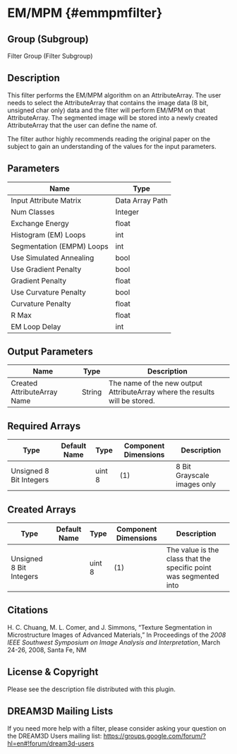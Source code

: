 EM/MPM {#emmpmfilter}
=====

## Group (Subgroup) ##
Filter Group (Filter Subgroup)


## Description ##
This filter performs the EM/MPM algorithm on an AttributeArray. The user needs to select the AttributeArray that contains the image data (8 bit, unsigned char only) data and the filter will perform EM/MPM on that AttributeArray. The segmented image will be stored into a newly created AttributeArray that the user can define the name of.

The filter author highly recommends reading the original paper on the subject to gain an understanding of the values for the input parameters.


## Parameters ##
| Name             | Type |
|------------------|------|
| Input Attribute Matrix | Data Array Path |
| Num Classes | Integer | The number of Classes to segment the *image* into. | 
| Exchange Energy | float | The **Exchange Energy** input | 
| Histogram (EM) Loops | int | The number of Histogram loops to perform |
| Segmentation (EMPM) Loops | int | The number of Segmentation loops |
| Use Simulated Annealing | bool | Simulate an Annealing process |
| Use Gradient Penalty | bool | Use a penalty to gradients when segmenting |
| Gradient Penalty | float | The penalty to apply for gradients |
| Use Curvature Penalty | bool | Use a penalty for curvature |
| Curvature Penalty | float | The penalty to use for curvatures |
| R Max | float | The max radius for the curvature penalty |
| EM Loop Delay | int | The number of EM Loops to delay before applying the curvature penalty |


## Output Parameters ##

| Name | Type | Description |
|------|------| ----------- |
| Created AttributeArray Name | String | The name of the new output AttributeArray where the results will be stored. |


## Required Arrays ##

| Type | Default Name | Type | Component Dimensions | Description |
|------|--------------|------|----------------------|-------------|
| Unsigned 8 Bit Integers  |  | uint 8 | (1)  | 8 Bit Grayscale images only |


## Created Arrays ##

| Type | Default Name | Type | Component Dimensions | Description |
|------|--------------|------|----------------------|-------------|
| Unsigned 8 Bit Integers  |  |  uint 8   | (1) | The value is the class that the specific point was segmented into |

## Citations ##
H. C. Chuang, M. L. Comer, and J. Simmons, “Texture Segmentation in Microstructure Images of Advanced Materials,” In Proceedings of the _2008 IEEE Southwest Symposium on Image Analysis and Interpretation_, March 24-26, 2008, Santa Fe, NM

## License & Copyright ##

Please see the description file distributed with this plugin.

## DREAM3D Mailing Lists ##

If you need more help with a filter, please consider asking your question on the DREAM3D Users mailing list:
https://groups.google.com/forum/?hl=en#!forum/dream3d-users

